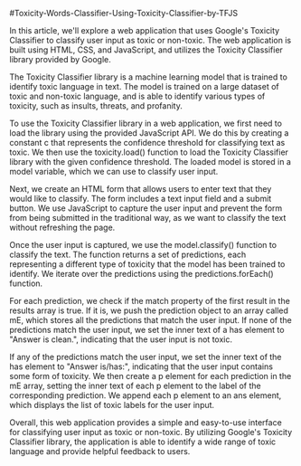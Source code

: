 #Toxicity-Words-Classifier-Using-Toxicity-Classifier-by-TFJS


In this article, we'll explore a web application that uses Google's Toxicity Classifier to classify user input as toxic or non-toxic. The web application is built using HTML, CSS, and JavaScript, and utilizes the Toxicity Classifier library provided by Google.

The Toxicity Classifier library is a machine learning model that is trained to identify toxic language in text. The model is trained on a large dataset of toxic and non-toxic language, and is able to identify various types of toxicity, such as insults, threats, and profanity.

To use the Toxicity Classifier library in a web application, we first need to load the library using the provided JavaScript API. We do this by creating a constant c that represents the confidence threshold for classifying text as toxic. We then use the toxicity.load() function to load the Toxicity Classifier library with the given confidence threshold. The loaded model is stored in a model variable, which we can use to classify user input.

Next, we create an HTML form that allows users to enter text that they would like to classify. The form includes a text input field and a submit button. We use JavaScript to capture the user input and prevent the form from being submitted in the traditional way, as we want to classify the text without refreshing the page.

Once the user input is captured, we use the model.classify() function to classify the text. The function returns a set of predictions, each representing a different type of toxicity that the model has been trained to identify. We iterate over the predictions using the predictions.forEach() function.

For each prediction, we check if the match property of the first result in the results array is true. If it is, we push the prediction object to an array called mE, which stores all the predictions that match the user input. If none of the predictions match the user input, we set the inner text of a has element to "Answer is clean.", indicating that the user input is not toxic.

If any of the predictions match the user input, we set the inner text of the has element to "Answer is/has:", indicating that the user input contains some form of toxicity. We then create a p element for each prediction in the mE array, setting the inner text of each p element to the label of the corresponding prediction. We append each p element to an ans element, which displays the list of toxic labels for the user input.

Overall, this web application provides a simple and easy-to-use interface for classifying user input as toxic or non-toxic. By utilizing Google's Toxicity Classifier library, the application is able to identify a wide range of toxic language and provide helpful feedback to users.
